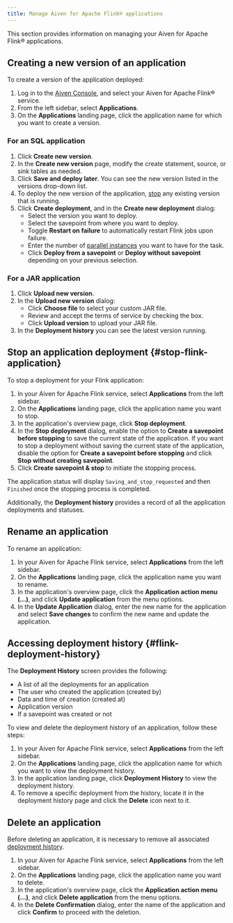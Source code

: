 ```yaml
---
title: Manage Aiven for Apache Flink® applications
---
```


This section provides information on managing your Aiven for Apache
Flink® applications.

## Creating a new version of an application

To create a version of the application deployed:

1.  Log in to the [Aiven Console](https://console.aiven.io/), and select
    your Aiven for Apache Flink® service.
2.  From the left sidebar, select **Applications**.
3.  On the **Applications** landing page, click the application name
    for which you want to create a version.

### For an SQL application

1.  Click **Create new version**.
2.  In the **Create new version** page, modify the create statement,
    source, or sink tables as needed.
3.  Click **Save and deploy later**. You can see the new version listed
    in the versions drop-down list.
4.  To deploy the new version of the application,
    [stop](/docs/products/flink/howto/manage-flink-applications#stop-flink-application) any
    existing version that is running.
5.  Click **Create deployment**, and in the **Create new deployment**
    dialog:
    -   Select the version you want to deploy.
    -   Select the savepoint from where you want to deploy.
    -   Toggle **Restart on failure** to automatically restart Flink
        jobs upon failure.
    -   Enter the number of [parallel
        instances](https://nightlies.apache.org/flink/flink-docs-master/docs/dev/datastream/execution/parallel/)
        you want to have for the task.
    -   Click **Deploy from a savepoint** or **Deploy without
        savepoint** depending on your previous selection.

### For a JAR application

1.  Click **Upload new version**.
2.  In the **Upload new version** dialog:
    -   Click **Choose file** to select your custom JAR file.
    -   Review and accept the terms of service by checking the box.
    -   Click **Upload version** to upload your JAR file.
3.  In the **Deployment history** you can see the latest version
    running.

## Stop an application deployment {#stop-flink-application}

To stop a deployment for your Flink application:

1.  In your Aiven for Apache Flink service, select **Applications** from
    the left sidebar.
2.  On the **Applications** landing page, click the application name
    you want to stop.
3.  In the application's overview page, click **Stop deployment**.
4.  In the **Stop deployment** dialog, enable the option to **Create a
    savepoint before stopping** to save the current state of the
    application. If you want to stop a deployment without saving the
    current state of the application, disable the option for **Create a
    savepoint before stopping** and click **Stop without creating
    savepoint**.
5.  Click **Create savepoint & stop** to initiate the stopping process.

The application status will display `Saving_and_stop_requested` and then
`Finished` once the stopping process is completed.

Additionally, the **Deployment history** provides a record of all the
application deployments and statuses.

## Rename an application

To rename an application:

1.  In your Aiven for Apache Flink service, select **Applications** from
    the left sidebar.
2.  On the **Applications** landing page, click the application name
    you want to rename.
3.  In the application's overview page, click the **Application action
    menu (\...)**, and click **Update application** from the menu
    options.
4.  In the **Update Application** dialog, enter the new name for the
    application and select **Save changes** to confirm the new name and
    update the application.

## Accessing deployment history {#flink-deployment-history}

The **Deployment History** screen provides the following:

-   A list of all the deployments for an application
-   The user who created the application (created by)
-   Data and time of creation (created at)
-   Application version
-   If a savepoint was created or not

To view and delete the deployment history of an application, follow
these steps:

1.  In your Aiven for Apache Flink service, select **Applications** from
    the left sidebar.
2.  On the **Applications** landing page, click the application name
    for which you want to view the deployment history.
3.  In the application landing page, click **Deployment History** to
    view the deployment history.
4.  To remove a specific deployment from the history, locate it in the
    deployment history page and click the **Delete** icon next to it.

## Delete an application

Before deleting an application, it is necessary to remove all associated
[deployment history](/docs/products/flink/howto/manage-flink-applications#flink-deployment-history).

1.  In your Aiven for Apache Flink service, select **Applications** from
    the left sidebar.
2.  On the **Applications** landing page, click the application name
    you want to delete.
3.  In the application's overview page, click the **Application action
    menu (\...)**, and click **Delete application** from the menu
    options.
4.  In the **Delete Confirmation** dialog, enter the name of the
    application and click **Confirm** to proceed with the deletion.
